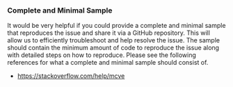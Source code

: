 
### Complete and Minimal Sample

It would be very helpful if you could provide a complete and minimal sample that reproduces the issue and share it via a GitHub repository. This will allow us to efficiently troubleshoot and help resolve the issue. The sample should contain the minimum amount of code to reproduce the issue along with detailed steps on how to reproduce. Please see the following references for what a complete and minimal sample should consist of.

- https://stackoverflow.com/help/mcve
